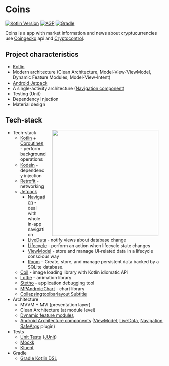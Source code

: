 # Coins

[![Kotlin Version](https://img.shields.io/badge/Kotlin-1.3.72-blue.svg)](https://kotlinlang.org)
[![AGP](https://img.shields.io/badge/AGP-3.6.3-blue?style=flat)](https://developer.android.com/studio/releases/gradle-plugin)
[![Gradle](https://img.shields.io/badge/Gradle-5.6.4-blue?style=flat)](https://gradle.org)

Coins is a app with market information and news about cryptucurrencies use [Coingecko](https://www.coingecko.com/en/api) api and [Cryptocontrol](https://api-docs.cryptocontrol.io/).


## Project characteristics
 
* [Kotlin](https://kotlinlang.org/)
* Modern architecture (Clean Architecture, Model-View-ViewModel, Dynamic Feature Modules, Model-View-Intent)
* [Android Jetpack](https://developer.android.com/jetpack)
* A single-activity architecture ([Navigation component](https://developer.android.com/guide/navigation/navigation-getting-started))
* Testing (Unit)
* Dependency Injection
* Material design


## Tech-stack

<img src="https://github.com/BrunoVarelaTavares/Coins/blob/main/images/coins_one.gif" width="336" align="right" hspace="20">

* Tech-stack
    * [Kotlin](https://kotlinlang.org/) + [Coroutines](https://kotlinlang.org/docs/reference/coroutines-overview.html) - perform background operations
    * [Kodein](https://kodein.org/Kodein-DI/) - dependency injection
    * [Retrofit](https://square.github.io/retrofit/) - networking
    * [Jetpack](https://developer.android.com/jetpack)
        * [Navigation](https://developer.android.com/topic/libraries/architecture/navigation/) - deal with whole in-app navigation
        * [LiveData](https://developer.android.com/topic/libraries/architecture/livedata) - notify views about database change
        * [Lifecycle](https://developer.android.com/topic/libraries/architecture/lifecycle) - perform an action when lifecycle state changes
        * [ViewModel](https://developer.android.com/topic/libraries/architecture/viewmodel) - store and manage UI-related data in a lifecycle conscious way
        * [Room](https://developer.android.com/topic/libraries/architecture/room?gclid=CjwKCAjwiOv7BRBREiwAXHbv3E5_bHBVq2eIwii6EwVdrxmbxTNtvsefDD6k58birmVMufa9AfcXchoCa7wQAvD_BwE&gclsrc=aw.ds) - Create, store, and manage persistent data backed by a SQLite database.
  *   [Coil](https://github.com/coil-kt/coil) - image loading library with Kotlin idiomatic API
  *   [Lottie](http://airbnb.io/lottie) - animation library
  * [Stetho](http://facebook.github.io/stetho/) - application debugging tool
  * [MPAndroidChart](https://github.com/PhilJay/MPAndroidChart) - chart library 
  * [Collapsingtoolbarlayout Subtitle](https://github.com/hendraanggrian/collapsingtoolbarlayout-subtitle) 
* Architecture
    * MVVM + MVI (presentation layer)
    * Clean Architecture (at module level)
    * [Dynamic feature modules](https://developer.android.com/studio/projects/dynamic-delivery)
    * [Android Architecture components](https://developer.android.com/topic/libraries/architecture) ([ViewModel](https://developer.android.com/topic/libraries/architecture/viewmodel), [LiveData](https://developer.android.com/topic/libraries/architecture/livedata), [Navigation](https://developer.android.com/jetpack/androidx/releases/navigation), [SafeArgs](https://developer.android.com/guide/navigation/navigation-pass-data#Safe-args) plugin)
* Tests
    * [Unit Tests](https://en.wikipedia.org/wiki/Unit_testing) ([JUnit](https://junit.org/junit4/))
    * [Mockk](https://mockk.io/)
    * [Kluent](https://github.com/MarkusAmshove/Kluent)
* Gradle
    * [Gradle Kotlin DSL](https://docs.gradle.org/current/userguide/kotlin_dsl.html)
